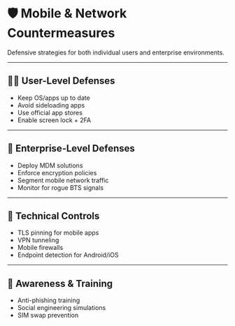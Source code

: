 # 🛡️ Mobile & Network Countermeasures

Defensive strategies for both individual users and enterprise environments.

---

## 👨‍💻 User-Level Defenses

- Keep OS/apps up to date
- Avoid sideloading apps
- Use official app stores
- Enable screen lock + 2FA

---

## 🏢 Enterprise-Level Defenses

- Deploy MDM solutions
- Enforce encryption policies
- Segment mobile network traffic
- Monitor for rogue BTS signals

---

## 🔐 Technical Controls

- TLS pinning for mobile apps
- VPN tunneling
- Mobile firewalls
- Endpoint detection for Android/iOS

---

## 🧠 Awareness & Training

- Anti-phishing training
- Social engineering simulations
- SIM swap prevention
